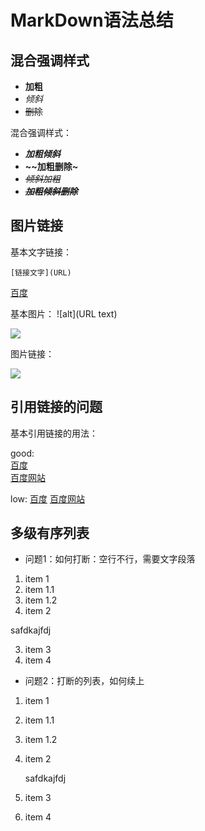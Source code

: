 #  MarkDown语法总结  

## 混合强调样式  

- **加粗**  
- *倾斜*  
- ~~删除~~  

混合强调样式：  
- ***加粗倾斜***  
- **~~加粗删除~**  
- *~~倾斜加粗~~*  
- ***~~加粗倾斜删除~~***  

## 图片链接

基本文字链接：

    [链接文字](URL)
    
[百度](http://www.baidu.com)

基本图片：
    ![alt](URL text)


![](https://www.baidu.com/img/bd_logo1.png)

图片链接：

[![][baidu_logo]][baidu]


## 引用链接的问题

基本引用链接的用法：

good:  
[百度][baidu]  
[百度网站][baidu]

low:
[百度]
[百度网站]


<!-- 以下是本文中的链接 -->

[baidu]: http://www.baidu.com
[baidu_logo]: https://www.baidu.com/img/bd_logo1.png
[百度]: http://www.baidu.com
[百度网站]: http://www.baidu.com


## 多级有序列表

- 问题1：如何打断：空行不行，需要文字段落

1. item 1
  1. item 1.1
  2. item 1.2
2. item 2


safdkajfdj



3. item 3
4. item 4


- 问题2：打断的列表，如何续上

1. item 1
  1. item 1.1
  2. item 1.2
2. item 2


    safdkajfdj



3. item 3
4. item 4
